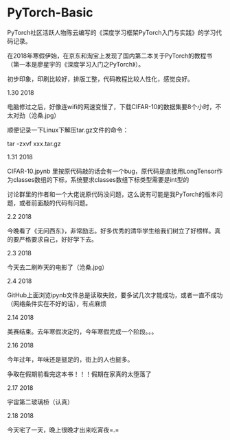 # PyTorch-Basic

PyTorch社区活跃人物陈云编写的《深度学习框架PyTorch入门与实践》的学习代码记录。
 
 
在2018年寒假伊始，在京东和淘宝上发现了国内第二本关于PyTorch的教程书（第一本是廖星宇的《深度学习入门之PyTorch》）。
 
 
初步印象，印刷比较好，排版工整，代码教程比较人性化，感觉良好。


1.30 2018 


电脑修过之后，好像连wifi的网速变慢了，下载CIFAR-10的数据集要8个小时，不太对劲（沧桑.jpg）
 
 
顺便记录一下Linux下解压tar.gz文件的命令：


tar -zxvf xxx.tar.gz 


1.31 2018 


 CIFAR-10.jpynb 里按原代码敲的话会有一个bug，原代码是直接用LongTensor作为classes数组的下标，系统要求classes数组下标类型需要是int型的


 讨论群里的作者和一个大佬说原代码没问题，这么说有可能是我PyTorch的版本问题，或者前面敲的代码有问题。


2.2 2018 


 今晚看了《无问西东》，非常励志。好多优秀的清华学生给我们树立了好榜样。真的要严格要求自己，好好学下去。 


2.3 2018


 今天去二刷昨天的电影了（沧桑.jpg）


2.4 2018


 GitHub上面浏览ipynb文件总是读取失败，要多试几次才能成功，或者一直不成功（网络条件实在不好的话），有点麻烦 
 

2.14 2018


 美赛结束。去年寒假决定的，今年寒假完成一个阶段。。。
 
 
2.16 2018
 
 
 今年过年，年味还是挺足的，街上的人也挺多。
 
 
 争取在假期前看完这本书！！！假期在家真的太堕落了
 
 
2.17 2018


 宇宙第二玻璃桥（认真）


2.18 2018


 今天宅了一天，晚上很晚才出来吃宵夜=.=
